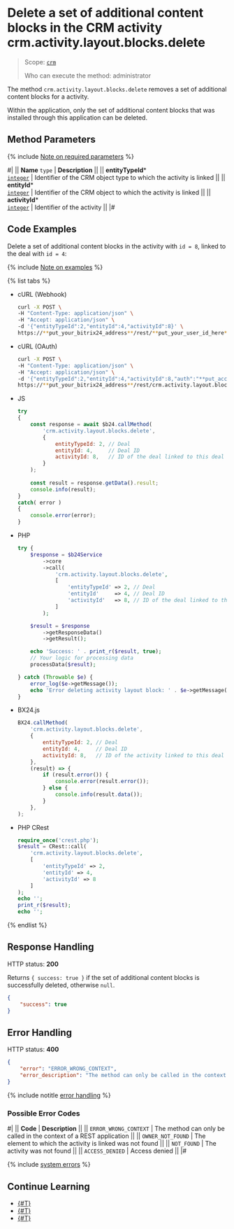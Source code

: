 # Delete a set of additional content blocks in the CRM activity crm.activity.layout.blocks.delete

> Scope: [`crm`](../../../../scopes/permissions.md)
>
> Who can execute the method: administrator

The method `crm.activity.layout.blocks.delete` removes a set of additional content blocks for a activity.

Within the application, only the set of additional content blocks that was installed through this application can be deleted.

## Method Parameters

{% include [Note on required parameters](../../../../../_includes/required.md) %}

#|
|| **Name**
`type` | **Description** ||
|| **entityTypeId***  
[`integer`](../../../../data-types.md) | Identifier of the CRM object type to which the activity is linked ||
|| **entityId***  
[`integer`](../../../../data-types.md) | Identifier of the CRM object to which the activity is linked ||
|| **activityId***  
[`integer`](../../../../data-types.md) | Identifier of the activity ||
|#

## Code Examples

Delete a set of additional content blocks in the activity with `id = 8`, linked to the deal with `id = 4`:

{% include [Note on examples](../../../../../_includes/examples.md) %}

{% list tabs %}

- cURL (Webhook)

    ```bash
    curl -X POST \
    -H "Content-Type: application/json" \
    -H "Accept: application/json" \
    -d '{"entityTypeId":2,"entityId":4,"activityId":8}' \
    https://**put_your_bitrix24_address**/rest/**put_your_user_id_here**/**put_your_webhook_here**/crm.activity.layout.blocks.delete
    ```

- cURL (OAuth)

    ```bash
    curl -X POST \
    -H "Content-Type: application/json" \
    -H "Accept: application/json" \
    -d '{"entityTypeId":2,"entityId":4,"activityId":8,"auth":"**put_access_token_here**"}' \
    https://**put_your_bitrix24_address**/rest/crm.activity.layout.blocks.delete
    ```

- JS

    ```js
    try
    {
    	const response = await $b24.callMethod(
    		'crm.activity.layout.blocks.delete',
    		{
    			entityTypeId: 2, // Deal
    			entityId: 4,     // Deal ID
    			activityId: 8,   // ID of the deal linked to this deal
    		}
    	);
    	
    	const result = response.getData().result;
    	console.info(result);
    }
    catch( error )
    {
    	console.error(error);
    }
    ```

- PHP

    ```php
    try {
        $response = $b24Service
            ->core
            ->call(
                'crm.activity.layout.blocks.delete',
                [
                    'entityTypeId' => 2, // Deal
                    'entityId'     => 4, // Deal ID
                    'activityId'   => 8, // ID of the deal linked to this deal
                ]
            );
    
        $result = $response
            ->getResponseData()
            ->getResult();
    
        echo 'Success: ' . print_r($result, true);
        // Your logic for processing data
        processData($result);
    
    } catch (Throwable $e) {
        error_log($e->getMessage());
        echo 'Error deleting activity layout block: ' . $e->getMessage();
    }
    ```

- BX24.js

    ```js
    BX24.callMethod(
        'crm.activity.layout.blocks.delete',
        {
            entityTypeId: 2, // Deal
            entityId: 4,     // Deal ID
            activityId: 8,   // ID of the activity linked to this deal
        },
        (result) => {
            if (result.error()) {
                console.error(result.error());
            } else {
                console.info(result.data());
            }
        },
    );
    ```

- PHP CRest

    ```php
    require_once('crest.php');
    $result = CRest::call(
        'crm.activity.layout.blocks.delete',
        [
            'entityTypeId' => 2,
            'entityId' => 4,
            'activityId' => 8
        ]
    );
    echo '';
    print_r($result);
    echo '';
    ```

{% endlist %}

## Response Handling

HTTP status: **200**

Returns `{ success: true }` if the set of additional content blocks is successfully deleted, otherwise `null`.

```json
{
    "success": true
}
```

## Error Handling

HTTP status: **400**

```json
{
    "error": "ERROR_WRONG_CONTEXT",
    "error_description": "The method can only be called in the context of a REST application"
}
```

{% include notitle [error handling](../../../../../_includes/error-info.md) %}

### Possible Error Codes

#|
|| **Code** | **Description** ||
|| `ERROR_WRONG_CONTEXT` | The method can only be called in the context of a REST application ||
|| `OWNER_NOT_FOUND` | The element to which the activity is linked was not found ||
|| `NOT_FOUND` | The activity was not found ||
|| `ACCESS_DENIED` | Access denied ||
|#

{% include [system errors](../../../../../_includes/system-errors.md) %}

## Continue Learning 

- [{#T}](./index.md)
- [{#T}](./crm-activity-layout-blocks-set.md)
- [{#T}](./crm-activity-layout-blocks-get.md)